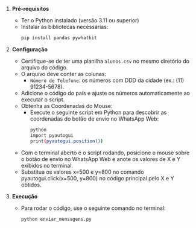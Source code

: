 1. **Pré-requisitos**
   - Ter o Python instalado (versão 3.11 ou superior)
   - Instalar as bibliotecas necessárias:
     ```bash
     pip install pandas pywhatkit
     ```

2. **Configuração**
   - Certifique-se de ter uma planilha `alunos.csv` no mesmo diretório do arquivo do código.
   - O arquivo deve conter as colunas:
     - `Número de Telefone`: os números com DDD da cidade (ex.: (11) 91234-5678).
   - Adicione o código do país e ajuste os números automaticamente ao executar o script.
   - Obtenha as Coordenadas do Mouse:
     - Execute o seguinte script em Python para descobrir as coordenadas do botão de envio no 
       WhatsApp Web:
        ```bash
        python
        import pyautogui
        print(pyautogui.position())
        ```
   - Com o terminal aberto e o script rodando, posicione o mouse sobre o botão de envio no 
     WhatsApp Web e anote os valores de X e Y exibidos no terminal.
   - Substitua os valores x=500 e y=800 no comando pyautogui.click(x=500, y=800) no código 
     principal pelo X e Y obtidos.
     
3. **Execução**
   - Para rodar o código, use o seguinte comando no terminal:
     ```bash
     python enviar_mensagens.py
     ```
